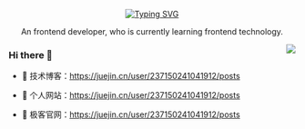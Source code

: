 <p align="center">
 <a href="https://git.io/typing-svg"><img src="https://readme-typing-svg.demolab.com?font=Pacifico&size=30&duration=2500&pause=500&center=true&vCenter=true&width=435&lines=Hi+there+%F0%9F%91%8B;I+am+JP+Chen+%F0%9F%98%B8" alt="Typing SVG" /></a>
</p>

<p align="center">
An frontend developer, who is currently learning frontend technology.
</p>

<img align="right" src="https://github-readme-stats.vercel.app/api?username=Mr-Super-X&show_icons=true&icon_color=CE1D2D&text_color=718096&bg_color=ffffff&hide_title=true" />

### Hi there  🌅

- :orange_book: 技术博客：https://juejin.cn/user/237150241041912/posts
 
- :hammer: 个人网站：https://juejin.cn/user/237150241041912/posts
 
- :meat_on_bone: 极客官网：https://juejin.cn/user/237150241041912/posts

  
<!--
**Mr-Super-X/Mr-Super-X** is a ✨ _special_ ✨ repository because its `README.md` (this file) appears on your GitHub profile.

Here are some ideas to get you started:

- 🔭 I’m currently working on ...
- 🌱 I’m currently learning ...
- 👯 I’m looking to collaborate on ...
- 🤔 I’m looking for help with ...
- 💬 Ask me about ...
- 📫 How to reach me: ...
- 😄 Pronouns: ...
- ⚡ Fun fact: ...
-->
